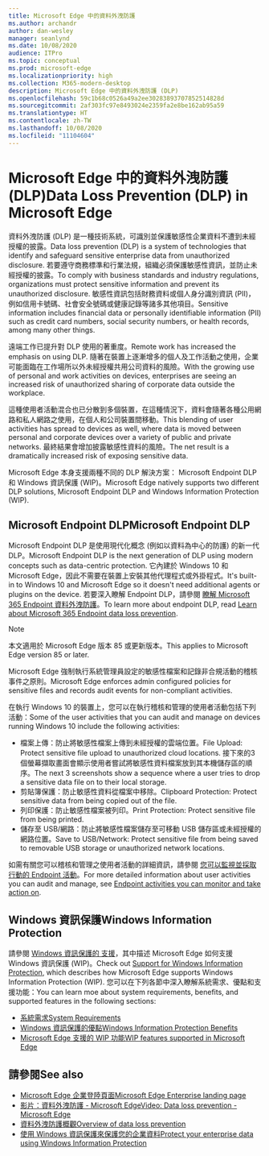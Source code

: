 ```yaml
---
title: Microsoft Edge 中的資料外洩防護
ms.author: archandr
author: dan-wesley
manager: seanlynd
ms.date: 10/08/2020
audience: ITPro
ms.topic: conceptual
ms.prod: microsoft-edge
ms.localizationpriority: high
ms.collection: M365-modern-desktop
description: Microsoft Edge 中的資料外洩防護 (DLP)
ms.openlocfilehash: 59c1b68c0526a49a2ee30283893707852514828d
ms.sourcegitcommit: 2af303fc97e8493024e2359fa2e8be162ab95a59
ms.translationtype: HT
ms.contentlocale: zh-TW
ms.lasthandoff: 10/08/2020
ms.locfileid: "11104604"
---
```

# <span data-ttu-id="1db69-103">Microsoft Edge 中的資料外洩防護 (DLP)</span><span class="sxs-lookup"><span data-stu-id="1db69-103">Data Loss Prevention (DLP) in Microsoft Edge</span></span>

<span data-ttu-id="1db69-104">資料外洩防護 (DLP) 是一種技術系統，可識別並保護敏感性企業資料不遭到未經授權的披露。</span><span class="sxs-lookup"><span data-stu-id="1db69-104">Data loss prevention (DLP) is a system of technologies that identify and safeguard sensitive enterprise data from unauthorized disclosure.</span></span> <span data-ttu-id="1db69-105">若要遵守商務標準和行業法規，組織必須保護敏感性資訊，並防止未經授權的披露。</span><span class="sxs-lookup"><span data-stu-id="1db69-105">To comply with business standards and industry regulations, organizations must protect sensitive information and prevent its unauthorized disclosure.</span></span> <span data-ttu-id="1db69-106">敏感性資訊包括財務資料或個人身分識別資訊 (PII)，例如信用卡號碼、社會安全號碼或健康記錄等諸多其他項目。</span><span class="sxs-lookup"><span data-stu-id="1db69-106">Sensitive information includes financial data or personally identifiable information (PII) such as credit card numbers, social security numbers, or health records, among many other things.</span></span>

<span data-ttu-id="1db69-107">遠端工作已提升對 DLP 使用的著重度。</span><span class="sxs-lookup"><span data-stu-id="1db69-107">Remote work has increased the emphasis on using DLP.</span></span> <span data-ttu-id="1db69-108">隨著在裝置上逐漸增多的個人及工作活動之使用，企業可能面臨在工作場所以外未經授權共用公司資料的風險。</span><span class="sxs-lookup"><span data-stu-id="1db69-108">With the growing use of personal and work activities on devices, enterprises are seeing an increased risk of unauthorized sharing of corporate data outside the workplace.</span></span>

<span data-ttu-id="1db69-109">這種使用者活動混合也已分散到多個裝置，在這種情況下，資料會隨著各種公用網路和私人網路之使用，在個人和公司裝置間移動。</span><span class="sxs-lookup"><span data-stu-id="1db69-109">This blending of user activities has spread to devices as well, where data is moved between personal and corporate devices over a variety of public and private networks.</span></span> <span data-ttu-id="1db69-110">最終結果會增加披露敏感性資料的風險。</span><span class="sxs-lookup"><span data-stu-id="1db69-110">The net result is a dramatically increased risk of exposing sensitive data.</span></span>

<span data-ttu-id="1db69-111">Microsoft Edge 本身支援兩種不同的 DLP 解決方案： Microsoft Endpoint DLP 和 Windows 資訊保護 (WIP)。</span><span class="sxs-lookup"><span data-stu-id="1db69-111">Microsoft Edge natively supports two different DLP solutions, Microsoft Endpoint DLP and Windows Information Protection (WIP).</span></span>

## <span data-ttu-id="1db69-112">Microsoft Endpoint DLP</span><span class="sxs-lookup"><span data-stu-id="1db69-112">Microsoft Endpoint DLP</span></span>

<span data-ttu-id="1db69-113">Microsoft Endpoint DLP 是使用現代化概念 (例如以資料為中心的防護) 的新一代 DLP。</span><span class="sxs-lookup"><span data-stu-id="1db69-113">Microsoft Endpoint DLP is the next generation of DLP using modern concepts such as data-centric protection.</span></span> <span data-ttu-id="1db69-114">它內建於 Windows 10 和 Microsoft Edge，因此不需要在裝置上安裝其他代理程式或外掛程式。</span><span class="sxs-lookup"><span data-stu-id="1db69-114">It's  built-in to Windows 10 and Microsoft Edge so it doesn't need additional agents or plugins on the device.</span></span> <span data-ttu-id="1db69-115">若要深入瞭解 Endpoint DLP，請參閱 [瞭解 Microsoft 365 Endpoint 資料外洩防護](https://docs.microsoft.com/microsoft-365/compliance/endpoint-dlp-learn-about?view=o365-worldwide)。</span><span class="sxs-lookup"><span data-stu-id="1db69-115">To learn more about endpoint DLP, read [Learn about Microsoft 365 Endpoint data loss prevention](https://docs.microsoft.com/microsoft-365/compliance/endpoint-dlp-learn-about?view=o365-worldwide).</span></span>

> [!NOTE]
> <span data-ttu-id="1db69-116">本文適用於 Microsoft Edge 版本 85 或更新版本。</span><span class="sxs-lookup"><span data-stu-id="1db69-116">This applies to Microsoft Edge version 85 or later.</span></span>

<span data-ttu-id="1db69-117">Microsoft Edge 強制執行系統管理員設定的敏感性檔案和記錄非合規活動的稽核事件之原則。</span><span class="sxs-lookup"><span data-stu-id="1db69-117">Microsoft Edge enforces admin configured policies for sensitive files and records audit events for non-compliant activities.</span></span>

<span data-ttu-id="1db69-118">在執行 Windows 10 的裝置上，您可以在執行稽核和管理的使用者活動包括下列活動：</span><span class="sxs-lookup"><span data-stu-id="1db69-118">Some of the user activities that you can audit and manage on devices running Windows 10 include the following activities:</span></span>

- <span data-ttu-id="1db69-119">檔案上傳：防止將敏感性檔案上傳到未經授權的雲端位置。</span><span class="sxs-lookup"><span data-stu-id="1db69-119">File Upload: Protect sensitive file upload to unauthorized cloud locations.</span></span> <span data-ttu-id="1db69-120">接下來的3個螢幕擷取畫面會顯示使用者嘗試將敏感性資料檔案放到其本機儲存區的順序。</span><span class="sxs-lookup"><span data-stu-id="1db69-120">The next 3 screenshots show a sequence where a user tries to drop a sensitive data file on to their local storage.</span></span>
- <span data-ttu-id="1db69-121">剪貼簿保護：防止敏感性資料從檔案中移除。</span><span class="sxs-lookup"><span data-stu-id="1db69-121">Clipboard Protection: Protect sensitive data from being copied out of the file.</span></span>
- <span data-ttu-id="1db69-122">列印保護：防止敏感性檔案被列印。</span><span class="sxs-lookup"><span data-stu-id="1db69-122">Print Protection: Protect sensitive file from being printed.</span></span>
- <span data-ttu-id="1db69-123">儲存至 USB/網路：防止將敏感性檔案儲存至可移動 USB 儲存區或未經授權的網路位置。</span><span class="sxs-lookup"><span data-stu-id="1db69-123">Save to USB/Network: Protect sensitive file from being saved to removable USB storage or unauthorized network locations.</span></span>

<span data-ttu-id="1db69-124">如需有關您可以稽核和管理之使用者活動的詳細資訊，請參閱 [您可以監視並採取行動的 Endpoint 活動](https://docs.microsoft.com/microsoft-365/compliance/endpoint-dlp-learn-about?view=o365-worldwide#endpoint-activities-you-can-monitor-and-take-action-on)。</span><span class="sxs-lookup"><span data-stu-id="1db69-124">For more detailed information about user activities you can audit and manage, see [Endpoint activities you can monitor and take action on](https://docs.microsoft.com/microsoft-365/compliance/endpoint-dlp-learn-about?view=o365-worldwide#endpoint-activities-you-can-monitor-and-take-action-on).</span></span>

## <span data-ttu-id="1db69-125">Windows 資訊保護</span><span class="sxs-lookup"><span data-stu-id="1db69-125">Windows Information Protection</span></span>

<span data-ttu-id="1db69-126">請參閱 [Windows 資訊保護的 支援](https://docs.microsoft.com/deployedge/microsoft-edge-security-windows-information-protection)，其中描述 Microsoft Edge 如何支援 Windows 資訊保護 (WIP)。</span><span class="sxs-lookup"><span data-stu-id="1db69-126">Check out [Support for Windows Information Protection](https://docs.microsoft.com/deployedge/microsoft-edge-security-windows-information-protection), which describes how Microsoft Edge supports Windows Information Protection (WIP).</span></span> <span data-ttu-id="1db69-127">您可以在下列各節中深入瞭解系統需求、優點和支援功能：</span><span class="sxs-lookup"><span data-stu-id="1db69-127">You can learn moe about system requirements, benefits, and supported features in the following sections:</span></span>

- [<span data-ttu-id="1db69-128">系統需求</span><span class="sxs-lookup"><span data-stu-id="1db69-128">System Requirements</span></span>](https://docs.microsoft.com/deployedge/:microsoft-edge-security-windows-information-protection#system-requirements)
- [<span data-ttu-id="1db69-129">Windows 資訊保護的優點</span><span class="sxs-lookup"><span data-stu-id="1db69-129">Windows Information Protection Benefits</span></span>](https://docs.microsoft.com/deployedge/microsoft-edge-security-windows-information-protection#windows-information-protection-benefits)
- [<span data-ttu-id="1db69-130">Microsoft Edge 支援的 WIP 功能</span><span class="sxs-lookup"><span data-stu-id="1db69-130">WIP features supported in Microsoft Edge</span></span>](https://docs.microsoft.com/DeployEdge/microsoft-edge-security-windows-information-protection#wip-features-supported-in-microsoft-edge)

## <span data-ttu-id="1db69-131">請參閱</span><span class="sxs-lookup"><span data-stu-id="1db69-131">See also</span></span>

- [<span data-ttu-id="1db69-132">Microsoft Edge 企業登陸頁面</span><span class="sxs-lookup"><span data-stu-id="1db69-132">Microsoft Edge Enterprise landing page</span></span>](https://aka.ms/EdgeEnterprise)
- [<span data-ttu-id="1db69-133">影片：資料外洩防護 - Microsoft Edge</span><span class="sxs-lookup"><span data-stu-id="1db69-133">Video: Data loss prevention - Microsoft Edge</span></span>](https://www.youtube.com/watch?v=dLD04U9eTqg)
- [<span data-ttu-id="1db69-134">資料外洩防護概觀</span><span class="sxs-lookup"><span data-stu-id="1db69-134">Overview of data loss prevention</span></span>](https://docs.microsoft.com/microsoft-365/compliance/data-loss-prevention-policies?view=o365-worldwide)
- [<span data-ttu-id="1db69-135">使用 Windows 資訊保護來保護您的企業資料</span><span class="sxs-lookup"><span data-stu-id="1db69-135">Protect your enterprise data using Windows Information Protection</span></span>](https://docs.microsoft.com/windows/security/information-protection/windows-information-protection/protect-enterprise-data-using-wip)
